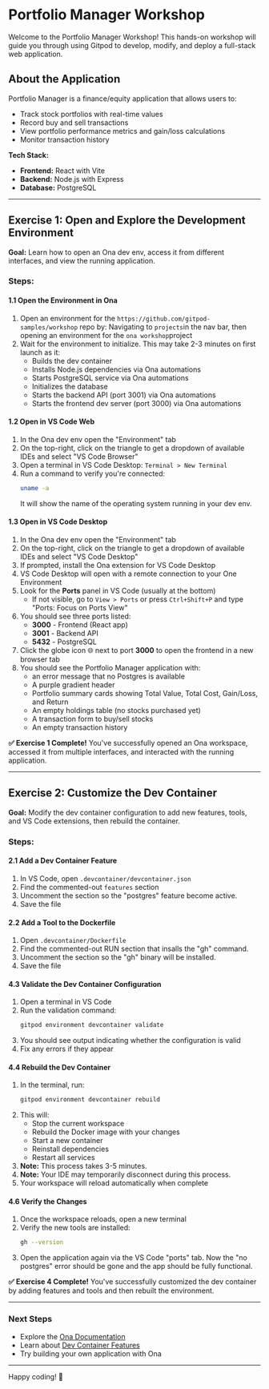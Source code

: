 # Portfolio Manager Workshop

Welcome to the Portfolio Manager Workshop! This hands-on workshop will guide you through using Gitpod to develop, modify, and deploy a full-stack web application.

## About the Application

Portfolio Manager is a finance/equity application that allows users to:
- Track stock portfolios with real-time values
- Record buy and sell transactions
- View portfolio performance metrics and gain/loss calculations
- Monitor transaction history

**Tech Stack:**
- **Frontend:** React with Vite
- **Backend:** Node.js with Express
- **Database:** PostgreSQL

---

## Exercise 1: Open and Explore the Development Environment

**Goal:** Learn how to open an Ona dev env, access it from different interfaces, and view the running application.

### Steps:

#### 1.1 Open the Environment in Ona

1. Open an environment for the `https://github.com/gitpod-samples/workshop` repo by: Navigating to `projects`in the nav bar, then opening an environment for the `ona workshop`project
2. Wait for the environment to initialize. This may take 2-3 minutes on first launch as it:
   - Builds the dev container
   - Installs Node.js dependencies via Ona automations
   - Starts PostgreSQL service via Ona automations
   - Initializes the database
   - Starts the backend API (port 3001) via Ona automations
   - Starts the frontend dev server (port 3000) via Ona automations

#### 1.2 Open in VS Code Web

1. In the Ona dev env open the "Environment" tab
2. On the top-right, click on the triangle to get a dropdown of available IDEs and select "VS Code Browser"
5. Open a terminal in VS Code Desktop: `Terminal > New Terminal`
6. Run a command to verify you're connected:
   ```bash
   uname -a
   ```
   It will show the name of the operating system running in your dev env.

#### 1.3 Open in VS Code Desktop

1. In the Ona dev env open the "Environment" tab
2. On the top-right, click on the triangle to get a dropdown of available IDEs and select "VS Code Desktop"
3. If prompted, install the Ona extension for VS Code Desktop
4. VS Code Desktop will open with a remote connection to your One Environment
1. Look for the **Ports** panel in VS Code (usually at the bottom)
   - If not visible, go to `View > Ports` or press `Ctrl+Shift+P` and type "Ports: Focus on Ports View"
2. You should see three ports listed:
   - **3000** - Frontend (React app)
   - **3001** - Backend API
   - **5432** - PostgreSQL
3. Click the globe icon 🌐 next to port **3000** to open the frontend in a new browser tab
4. You should see the Portfolio Manager application with:
   - an error message that no Postgres is available
   - A purple gradient header
   - Portfolio summary cards showing Total Value, Total Cost, Gain/Loss, and Return
   - An empty holdings table (no stocks purchased yet)
   - A transaction form to buy/sell stocks
   - An empty transaction history

**✅ Exercise 1 Complete!** You've successfully opened an Ona workspace, accessed it from multiple interfaces, and interacted with the running application.

---

## Exercise 2: Customize the Dev Container

**Goal:** Modify the dev container configuration to add new features, tools, and VS Code extensions, then rebuild the container.

### Steps:

#### 2.1 Add a Dev Container Feature

1. In VS Code, open `.devcontainer/devcontainer.json`
2. Find the commented-out `features` section
3. Uncomment the section so the "postgres" feature become active.
4. Save the file

#### 2.2 Add a Tool to the Dockerfile

1. Open `.devcontainer/Dockerfile`
2. Find the commented-out RUN section that insalls the "gh" command.
3. Uncomment the section so the "gh" binary will be installed.
4. Save the file

#### 4.3 Validate the Dev Container Configuration

1. Open a terminal in VS Code
2. Run the validation command:
   ```bash
   gitpod environment devcontainer validate
   ```
3. You should see output indicating whether the configuration is valid
4. Fix any errors if they appear

#### 4.4 Rebuild the Dev Container

1. In the terminal, run:
   ```bash
   gitpod environment devcontainer rebuild
   ```
2. This will:
   - Stop the current workspace
   - Rebuild the Docker image with your changes
   - Start a new container
   - Reinstall dependencies
   - Restart all services
3. **Note:** This process takes 3-5 minutes. 
4. **Note:** Your IDE may temporarily disconnect during this process. 
5. Your workspace will reload automatically when complete

#### 4.6 Verify the Changes

1. Once the workspace reloads, open a new terminal
2. Verify the new tools are installed:
   ```bash
   gh --version
   ```
3. Open the application again via the VS Code "ports" tab. Now the "no postgres" error should be gone and the app should be fully functional. 

**✅ Exercise 4 Complete!** You've successfully customized the dev container by adding features and tools and then rebuilt the environment.

---

### Next Steps

- Explore the [Ona Documentation](https://ona.com/docs)
- Learn about [Dev Container Features](https://containers.dev/features)
- Try building your own application with Ona

---

Happy coding! 🚀
